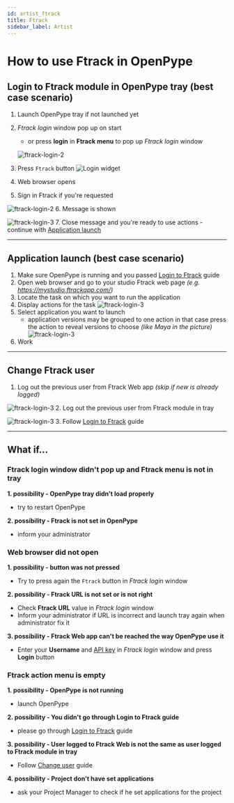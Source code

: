 ```yaml
---
id: artist_ftrack
title: Ftrack
sidebar_label: Artist
---
```


# How to use Ftrack in OpenPype

## Login to Ftrack module in OpenPype tray (best case scenario)
1. Launch OpenPype tray if not launched yet
2. *Ftrack login* window pop up on start
    - or press **login** in **Ftrack menu** to pop up *Ftrack login* window

    ![ftrack-login-2](assets/ftrack/ftrack-login_50.png)

3. Press `Ftrack` button
![Login widget](assets/ftrack/ftrack-login_1.png)
4. Web browser opens
5. Sign in Ftrack if you're requested

![ftrack-login-2](assets/ftrack/ftrack-login_2.png)
6. Message is shown

![ftrack-login-3](assets/ftrack/ftrack-login_3.png)
7. Close message and you're ready to use actions - continue with [Application launch](#application-launch-best-case-scenario)

---
## Application launch (best case scenario)
1. Make sure OpenPype is running and you passed [Login to Ftrack](#login-to-ftrack-module-in-pype-tray-best-case-scenario) guide
2. Open web browser and go to your studio Ftrack web page *(e.g. https://mystudio.ftrackapp.com/)*
3. Locate the task on which you want to run the application
4. Display actions for the task
    ![ftrack-login-3](assets/ftrack/ftrack-login_60.png)
5. Select application you want to launch
    - application versions may be grouped to one action in that case press the action to reveal versions to choose *(like Maya in the picture)*
    ![ftrack-login-3](assets/ftrack/ftrack-login_71-small.png)
6. Work

---
## Change Ftrack user
1. Log out the previous user from Ftrack Web app *(skip if new is already logged)*

![ftrack-login-3](assets/ftrack/ftrack-login_80-small.png)
2. Log out the previous user from Ftrack module in tray

![ftrack-login-3](assets/ftrack/ftrack-login_81.png)
3. Follow [Login to Ftrack](#login-to-ftrack-module-in-pype-tray-best-case-scenario) guide

---
## What if...

### Ftrack login window didn't pop up and Ftrack menu is not in tray
**1. possibility - OpenPype tray didn't load properly**
- try to restart OpenPype

**2. possibility - Ftrack is not set in OpenPype**
- inform your administrator


### Web browser did not open
**1. possibility - button was not pressed**
- Try to press again the `Ftrack` button in *Ftrack login* window

**2. possibility - Ftrack URL is not set or is not right**
- Check **Ftrack URL** value in *Ftrack login* window
- Inform your administrator if URL is incorrect and launch tray again when administrator fix it

**3. possibility - Ftrack Web app can't be reached the way OpenPype use it**
- Enter your **Username** and [API key](#where-to-find-api-key) in *Ftrack login* window and press **Login** button

### Ftrack action menu is empty
**1. possibility - OpenPype is not running**
- launch OpenPype

**2. possibility - You didn't go through Login to Ftrack guide**
- please go through [Login to Ftrack](#login-to-ftrack-module-in-pype-tray-best-case-scenario) guide

**3. possibility - User logged to Ftrack Web is not the same as user logged to Ftrack module in tray**
- Follow [Change user](#change-user) guide

**4. possibility - Project don't have set applications**
- ask your Project Manager to check if he set applications for the project
